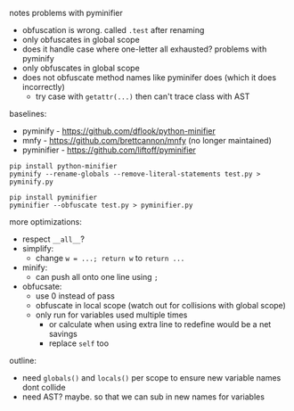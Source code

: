 notes
problems with pyminifier
- obfuscation is wrong. called `.test` after renaming
- only obfuscates in global scope
- does it handle case where one-letter all exhausted?
problems with pyminify
- only obfuscates in global scope
- does not obfuscate method names like pyminifer does (which it does incorrectly)
    - try case with `getattr(...)` then can't trace class with AST

baselines:
- pyminify - https://github.com/dflook/python-minifier
- mnfy - https://github.com/brettcannon/mnfy (no longer maintained)
- pyminifier - https://github.com/liftoff/pyminifier

```
pip install python-minifier
pyminify --rename-globals --remove-literal-statements test.py > pyminify.py

pip install pyminifier
pyminifier --obfuscate test.py > pyminifier.py
```

more optimizations:
- respect `__all__`?
- simplify:
    - change `w = ...; return w` to `return ...`
- minify:
    - can push all onto one line using `;`
- obfucsate:
    - use 0 instead of pass
    - obfuscate in local scope (watch out for collisions with global scope)
    - only run for variables used multiple times
        - or calculate when using extra line to redefine would be a net savings
        - replace `self` too


outline:
- need `globals()` and `locals()` per scope to ensure new variable names dont collide
- need AST? maybe. so that we can sub in new names for variables